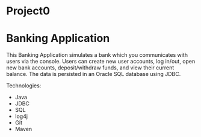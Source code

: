 # Project0

# Banking Application

This Banking Application simulates a bank which you communicates with users via the console. Users can create new user accounts, log in/out, open new bank accounts, deposit/withdraw funds, and view their current balance. The data is persisted in an Oracle SQL database using JDBC.

Technologies:
- Java
- JDBC
- SQL
- log4j
- Git
- Maven